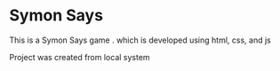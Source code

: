 # Symon Says
This is a Symon Says game . which is developed using html, css, and js

Project was created from local system
